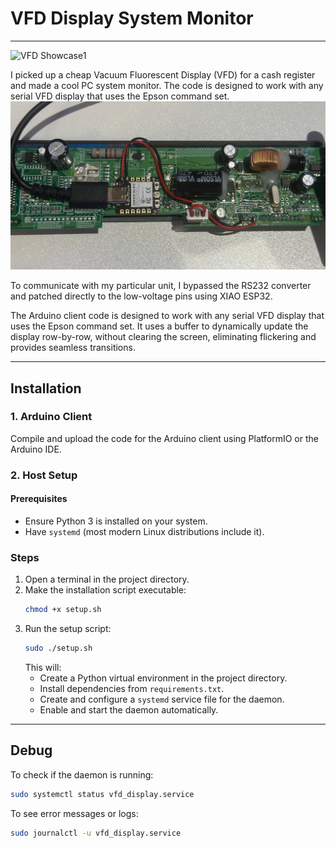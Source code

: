 # VFD Display System Monitor
---
![VFD Showcase1](front.gif)

I picked up a cheap Vacuum Fluorescent Display (VFD) for a cash register and made a cool PC system monitor. The code is designed to work with any serial VFD display that uses the Epson command set. 
![VFD Showcase1](back.jpg)

To communicate with my particular unit, I bypassed the RS232 converter and patched directly to the low-voltage pins using XIAO ESP32.

The Arduino client code is designed to work with any serial VFD display that uses the Epson command set. It uses a buffer to dynamically update the display row-by-row, without clearing the screen, eliminating flickering and provides seamless transitions.

---

## Installation

### 1. Arduino Client
Compile and upload the code for the Arduino client using PlatformIO or the Arduino IDE.

### 2. Host Setup

#### Prerequisites
- Ensure Python 3 is installed on your system.
- Have `systemd` (most modern Linux distributions include it).

### Steps
1. Open a terminal in the project directory.
2. Make the installation script executable:
   ```bash
   chmod +x setup.sh
   ```
3. Run the setup script:
   ```bash
   sudo ./setup.sh
   ```
   This will:
   - Create a Python virtual environment in the project directory.
   - Install dependencies from `requirements.txt`.
   - Create and configure a `systemd` service file for the daemon.
   - Enable and start the daemon automatically.

---

## Debug

To check if the daemon is running:
```bash
sudo systemctl status vfd_display.service
```

To see error messages or logs:
```bash
sudo journalctl -u vfd_display.service
```

## 

